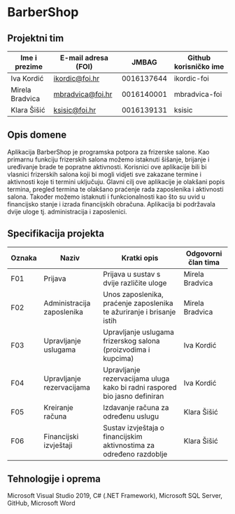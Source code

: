 # BarberShop


## Projektni tim

Ime i prezime   | E-mail adresa (FOI) | JMBAG     | Github korisničko ime
------------    | ------------------- | --------- | ---------------------
Iva Kordić      | ikordic@foi.hr      | 0016137644| ikordic-foi
Mirela Bradvica | mbradvica@foi.hr    | 0016140001| mbradvica-foi
Klara Šišić     | ksisic@foi.hr       | 0016139131| ksisic


## Opis domene
Aplikacija BarberShop je programska potpora za frizerske salone. Kao primarnu funkciju frizerskih salona možemo istaknuti šišanje, brijanje i uređivanje brade te popratne aktivnosti. Korisnici ove aplikacije bili bi vlasnici frizerskih salona koji bi mogli vidjeti sve zakazane termine i aktivnosti koje ti termini uključuju. 
Glavni cilj ove aplikacije je olakšani popis termina, pregled termina te olakšano praćenje rada zaposlenika i aktivnosti salona. Također možemo istaknuti i funkcionalnosti kao što su uvid u financijsko stanje i izrada financijskih obračuna. 
Aplikacija bi podržavala dvije uloge tj. administracija i zaposlenici.

## Specifikacija projekta
Oznaka | Naziv | Kratki opis | Odgovorni član tima
------ | ----- | ----------- | -------------------
F01    |Prijava| Prijava u sustav s dvije različite uloge| Mirela Bradvica
F02 | Administracija zaposlenika | Unos zaposlenika, praćenje zaposlenika te ažuriranje i brisanje istih | Mirela Bradvica
F03 | Upravljanje uslugama | Upravljanje uslugama frizerskog salona (proizvodima i kupcima) | Iva Kordić
F04 | Upravljanje rezervacijama | Upravljanje rezervacijama uluga kako bi radni raspored bio jasno definiran | Iva Kordić
F05 | Kreiranje računa | Izdavanje računa za određenu uslugu | Klara Šišić
F06 | Financijski izvještaji | Sustav izvještaja o financijskim aktivnostima za određeno razdoblje | Klara Šišić

## Tehnologije i oprema
Microsoft Visual Studio 2019,
C# (.NET Framework),
Microsoft SQL Server,
GitHub,
Microsoft Word
